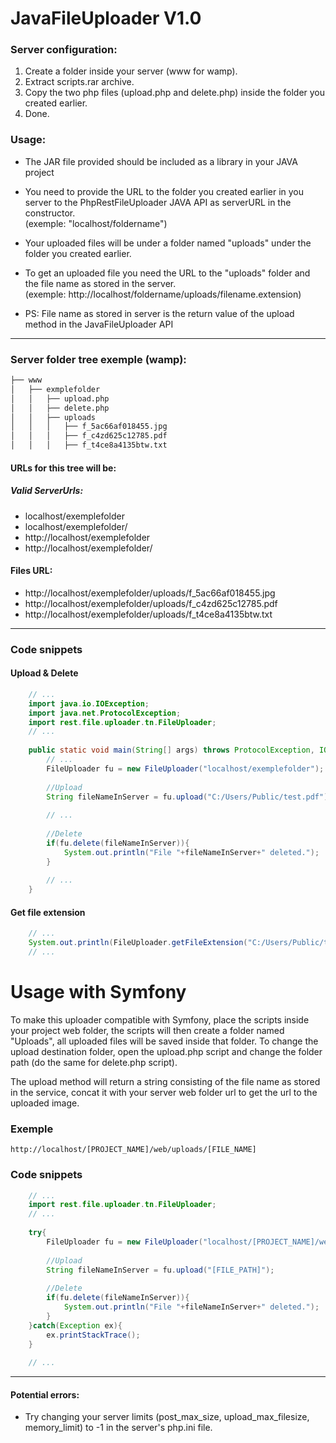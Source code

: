 # JavaFileUploader V1.0

### Server configuration:
1. Create a folder inside your server (www for wamp).
2. Extract scripts.rar archive.
3. Copy the two php files (upload.php and delete.php) inside the folder you created earlier.
4. Done.


### Usage:
* The JAR file provided should be included as a library in your JAVA project

* You need to provide the URL to the folder you created earlier in you server to the PhpRestFileUploader JAVA API as serverURL in the constructor.<br/>(exemple: "localhost/foldername")

* Your uploaded files will be under a folder named "uploads" under the folder you created earlier.

* To get an uploaded file you need the URL to the "uploads" folder and the file name as stored in the server.<br/>(exemple: http://localhost/foldername/uploads/filename.extension)

* PS: File name as stored in server is the return value of the upload method in the JavaFileUploader API

- - - -

### Server folder tree exemple (wamp):
```bash
├── www
│   ├── exmplefolder
│   │   ├── upload.php
│   │   ├── delete.php
│   │   ├── uploads
│   │   │   ├── f_5ac66af018455.jpg
│   │   │   ├── f_c4zd625c12785.pdf
│   │   │   ├── f_t4ce8a4135btw.txt
```

#### URLs for this tree will be:

##### Valid ServerUrls: 
* localhost/exemplefolder
* localhost/exemplefolder/
* http://localhost/exemplefolder
* http://localhost/exemplefolder/

#### Files URL: 
* http://localhost/exemplefolder/uploads/f_5ac66af018455.jpg
* http://localhost/exemplefolder/uploads/f_c4zd625c12785.pdf
* http://localhost/exemplefolder/uploads/f_t4ce8a4135btw.txt               

- - -

### Code snippets
#### Upload & Delete

```java
    // ...
    import java.io.IOException;
    import java.net.ProtocolException;
    import rest.file.uploader.tn.FileUploader;
    // ...
    
    public static void main(String[] args) throws ProtocolException, IOException{
        // ...
        FileUploader fu = new FileUploader("localhost/exemplefolder");
        
        //Upload
        String fileNameInServer = fu.upload("C:/Users/Public/test.pdf");
        
        // ...
        
        //Delete
        if(fu.delete(fileNameInServer)){
            System.out.println("File "+fileNameInServer+" deleted.");
        }
        
        // ...
    }
```
    
#### Get file extension

```java
    // ...
    System.out.println(FileUploader.getFileExtension("C:/Users/Public/test.png")); /*This will print "png"*/
    // ...
```

# Usage with Symfony
To make this uploader compatible with Symfony, place the scripts inside your project web folder, the scripts will then create a folder named "Uploads", all uploaded files will be saved inside that folder. To change the upload destination folder, open the upload.php script and change the folder path (do the same for delete.php script).

The upload method will return a string consisting of the file name as stored in the service, concat it with your server web folder url to get the url to the uploaded image.
### Exemple
    http://localhost/[PROJECT_NAME]/web/uploads/[FILE_NAME]

### Code snippets
```java
    // ...
    import rest.file.uploader.tn.FileUploader;
    // ...
    
    try{
        FileUploader fu = new FileUploader("localhost/[PROJECT_NAME]/web/");
        
        //Upload
        String fileNameInServer = fu.upload("[FILE_PATH]");
        
        //Delete
        if(fu.delete(fileNameInServer)){
            System.out.println("File "+fileNameInServer+" deleted.");
        }
    }catch(Exception ex){
        ex.printStackTrace();
    }
    
    // ...
```

- - -

#### Potential errors:
* Try changing your server limits (post_max_size, upload_max_filesize, memory_limit) to -1 in the server's php.ini file.
